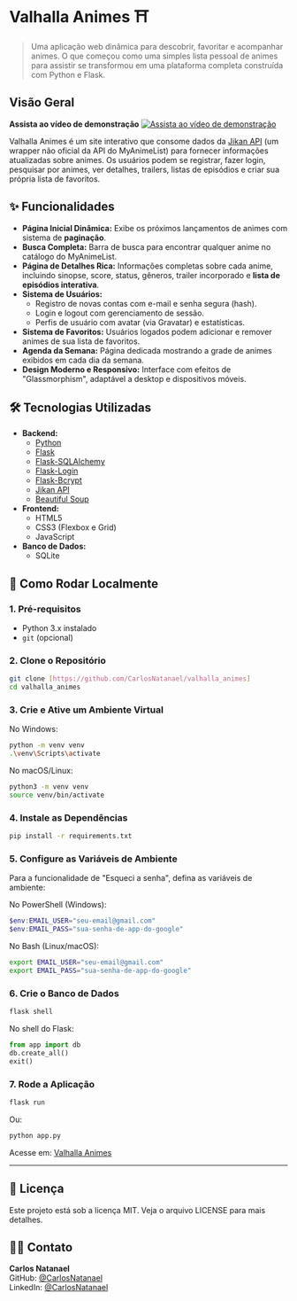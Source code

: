 # Valhalla Animes ⛩️

> Uma aplicação web dinâmica para descobrir, favoritar e acompanhar animes. O que começou como uma simples lista pessoal de animes para assistir se transformou em uma plataforma completa construída com Python e Flask.

## Visão Geral

**Assista ao vídeo de demonstração**
 [![Assista ao vídeo de demonstração](https://github.com/user-attachments/assets/b76fcf1f-798a-46f6-98bb-5b98e596d605)](https://youtu.be/s-KRPdh_FFM)


Valhalla Animes é um site interativo que consome dados da [Jikan API](https://jikan.moe/) (um wrapper não oficial da API do MyAnimeList) para fornecer informações atualizadas sobre animes. Os usuários podem se registrar, fazer login, pesquisar por animes, ver detalhes, trailers, listas de episódios e criar sua própria lista de favoritos.

## ✨ Funcionalidades

- **Página Inicial Dinâmica:** Exibe os próximos lançamentos de animes com sistema de **paginação**.
- **Busca Completa:** Barra de busca para encontrar qualquer anime no catálogo do MyAnimeList.
- **Página de Detalhes Rica:** Informações completas sobre cada anime, incluindo sinopse, score, status, gêneros, trailer incorporado e **lista de episódios interativa**.
- **Sistema de Usuários:**
    - Registro de novas contas com e-mail e senha segura (hash).
    - Login e logout com gerenciamento de sessão.
    - Perfis de usuário com avatar (via Gravatar) e estatísticas.
- **Sistema de Favoritos:** Usuários logados podem adicionar e remover animes de sua lista de favoritos.
- **Agenda da Semana:** Página dedicada mostrando a grade de animes exibidos em cada dia da semana.
- **Design Moderno e Responsivo:** Interface com efeitos de "Glassmorphism", adaptável a desktop e dispositivos móveis.

## 🛠️ Tecnologias Utilizadas

- **Backend:**
    - [Python](https://www.python.org/)
    - [Flask](https://flask.palletsprojects.com/)
    - [Flask-SQLAlchemy](https://flask-sqlalchemy.palletsprojects.com/)
    - [Flask-Login](https://flask-login.readthedocs.io/)
    - [Flask-Bcrypt](https://flask-bcrypt.readthedocs.io/)
    - [Jikan API](https://jikan.moe/)
    - [Beautiful Soup](https://www.crummy.com/software/BeautifulSoup/)
- **Frontend:**
    - HTML5
    - CSS3 (Flexbox e Grid)
    - JavaScript
- **Banco de Dados:**
    - SQLite

## 🚀 Como Rodar Localmente

### 1. Pré-requisitos

- Python 3.x instalado
- `git` (opcional)

### 2. Clone o Repositório

```bash
git clone [https://github.com/CarlosNatanael/valhalla_animes]
cd valhalla_animes
```

### 3. Crie e Ative um Ambiente Virtual

No Windows:

```bash
python -m venv venv
.\venv\Scripts\activate
```

No macOS/Linux:

```bash
python3 -m venv venv
source venv/bin/activate
```

### 4. Instale as Dependências

```bash
pip install -r requirements.txt
```

### 5. Configure as Variáveis de Ambiente

Para a funcionalidade de "Esqueci a senha", defina as variáveis de ambiente:

No PowerShell (Windows):

```powershell
$env:EMAIL_USER="seu-email@gmail.com"
$env:EMAIL_PASS="sua-senha-de-app-do-google"
```

No Bash (Linux/macOS):

```bash
export EMAIL_USER="seu-email@gmail.com"
export EMAIL_PASS="sua-senha-de-app-do-google"
```

### 6. Crie o Banco de Dados

```bash
flask shell
```

No shell do Flask:

```python
from app import db
db.create_all()
exit()
```

### 7. Rode a Aplicação

```bash
flask run
```
Ou:

```bash
python app.py
```

Acesse em: [Valhalla Animes](https://valhalla-animes.onrender.com)

---

## 📄 Licença

Este projeto está sob a licença MIT. Veja o arquivo LICENSE para mais detalhes.

## 👨‍💻 Contato

**Carlos Natanael**  
GitHub: [@CarlosNatanael](https://github.com/CarlosNatanael)  
LinkedIn: [@CarlosNatanael](https://www.linkedin.com/in/carlos-natanael-608628243/)
